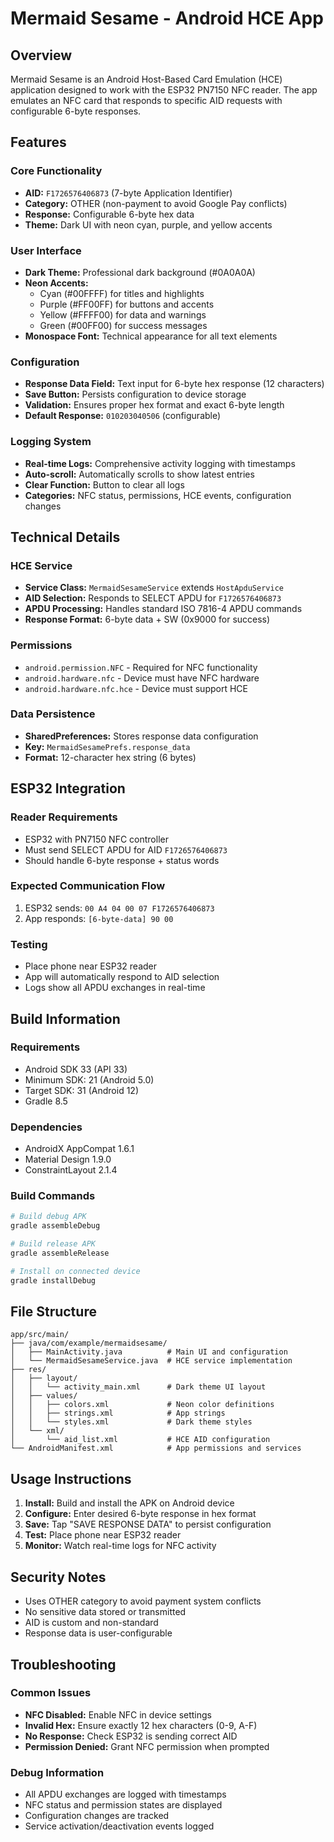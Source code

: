 # Mermaid Sesame - Android HCE App

## Overview
Mermaid Sesame is an Android Host-Based Card Emulation (HCE) application designed to work with the ESP32 PN7150 NFC reader. The app emulates an NFC card that responds to specific AID requests with configurable 6-byte responses.

## Features

### Core Functionality
- **AID:** `F1726576406873` (7-byte Application Identifier)
- **Category:** OTHER (non-payment to avoid Google Pay conflicts)
- **Response:** Configurable 6-byte hex data
- **Theme:** Dark UI with neon cyan, purple, and yellow accents

### User Interface
- **Dark Theme:** Professional dark background (#0A0A0A)
- **Neon Accents:** 
  - Cyan (#00FFFF) for titles and highlights
  - Purple (#FF00FF) for buttons and accents
  - Yellow (#FFFF00) for data and warnings
  - Green (#00FF00) for success messages
- **Monospace Font:** Technical appearance for all text elements

### Configuration
- **Response Data Field:** Text input for 6-byte hex response (12 characters)
- **Save Button:** Persists configuration to device storage
- **Validation:** Ensures proper hex format and exact 6-byte length
- **Default Response:** `010203040506` (configurable)

### Logging System
- **Real-time Logs:** Comprehensive activity logging with timestamps
- **Auto-scroll:** Automatically scrolls to show latest entries
- **Clear Function:** Button to clear all logs
- **Categories:** NFC status, permissions, HCE events, configuration changes

## Technical Details

### HCE Service
- **Service Class:** `MermaidSesameService` extends `HostApduService`
- **AID Selection:** Responds to SELECT APDU for `F1726576406873`
- **APDU Processing:** Handles standard ISO 7816-4 APDU commands
- **Response Format:** 6-byte data + SW (0x9000 for success)

### Permissions
- `android.permission.NFC` - Required for NFC functionality
- `android.hardware.nfc` - Device must have NFC hardware
- `android.hardware.nfc.hce` - Device must support HCE

### Data Persistence
- **SharedPreferences:** Stores response data configuration
- **Key:** `MermaidSesamePrefs.response_data`
- **Format:** 12-character hex string (6 bytes)

## ESP32 Integration

### Reader Requirements
- ESP32 with PN7150 NFC controller
- Must send SELECT APDU for AID `F1726576406873`
- Should handle 6-byte response + status words

### Expected Communication Flow
1. ESP32 sends: `00 A4 04 00 07 F1726576406873`
2. App responds: `[6-byte-data] 90 00`

### Testing
- Place phone near ESP32 reader
- App will automatically respond to AID selection
- Logs show all APDU exchanges in real-time

## Build Information

### Requirements
- Android SDK 33 (API 33)
- Minimum SDK: 21 (Android 5.0)
- Target SDK: 31 (Android 12)
- Gradle 8.5

### Dependencies
- AndroidX AppCompat 1.6.1
- Material Design 1.9.0
- ConstraintLayout 2.1.4

### Build Commands
```bash
# Build debug APK
gradle assembleDebug

# Build release APK
gradle assembleRelease

# Install on connected device
gradle installDebug
```

## File Structure
```
app/src/main/
├── java/com/example/mermaidsesame/
│   ├── MainActivity.java          # Main UI and configuration
│   └── MermaidSesameService.java  # HCE service implementation
├── res/
│   ├── layout/
│   │   └── activity_main.xml      # Dark theme UI layout
│   ├── values/
│   │   ├── colors.xml             # Neon color definitions
│   │   ├── strings.xml            # App strings
│   │   └── styles.xml             # Dark theme styles
│   └── xml/
│       └── aid_list.xml           # HCE AID configuration
└── AndroidManifest.xml            # App permissions and services
```

## Usage Instructions

1. **Install:** Build and install the APK on Android device
2. **Configure:** Enter desired 6-byte response in hex format
3. **Save:** Tap "SAVE RESPONSE DATA" to persist configuration
4. **Test:** Place phone near ESP32 reader
5. **Monitor:** Watch real-time logs for NFC activity

## Security Notes
- Uses OTHER category to avoid payment system conflicts
- No sensitive data stored or transmitted
- AID is custom and non-standard
- Response data is user-configurable

## Troubleshooting

### Common Issues
- **NFC Disabled:** Enable NFC in device settings
- **Invalid Hex:** Ensure exactly 12 hex characters (0-9, A-F)
- **No Response:** Check ESP32 is sending correct AID
- **Permission Denied:** Grant NFC permission when prompted

### Debug Information
- All APDU exchanges are logged with timestamps
- NFC status and permission states are displayed
- Configuration changes are tracked
- Service activation/deactivation events logged 
